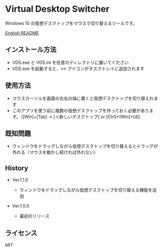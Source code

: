 
# Virtual Desktop Switcher
Windows 10 の仮想デスクトップをマウスで切り替えるツールです。

[English README](README.md)

## インストール方法
- VDS.exe と VDS.ini を任意のディレクトリに置いてください
- VDS.exe を起動すると、↔ アイコンがタスクトレイに追加されます


## 使用方法
- マウスカーソルを画面の左右の端に置くと仮想デスクトップを切り替えれます
- このアプリを使う前に複数の仮想デスクトップを作っておく必要があります。（[Win]+[Tab] → [＋新しいデスクトップ] or [Ctrl]+[Win]+[d]）


## 既知問題
- ウィンドウをドラッグしながら仮想デスクトップを切り替えるとドラッグが外れる（マウスを動かし続ければ外れない）


## History

- Ver.1.1.0
  - ウィンドウをドラッグしながら仮想デスクトップを切り替える機能を追加

- Ver.1.0.0
  - 最初のリリース


## ライセンス
MIT
